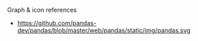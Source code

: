 Graph & icon references

* https://github.com/pandas-dev/pandas/blob/master/web/pandas/static/img/pandas.svg